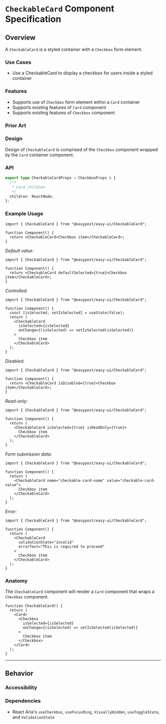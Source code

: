 # `CheckableCard` Component Specification

## Overview

A `CheckableCard` is a styled container with a `Checkbox` form element.

### Use Cases

- Use a CheckableCard to display a checkbox for users inside a styled container

### Features

- Supports use of `Checkbox` form element within a `Card` container
- Supports existing features of `Card` component
- Supports existing features of `Checkbox` component

### Prior Art

### Design

Design of `CheckableCard` is comprised of the `Checkbox` component wrapped by the `Card` container component.

### API

```ts
export type CheckableCardProps = CheckboxProps & {
  /**
   * Card children
   */
  children: ReactNode;
};
```

### Example Usage

```tsx
import { CheckableCard } from "@easypost/easy-ui/CheckableCard";

function Component() {
  return <CheckableCard>Checkbox item</CheckableCard>;
}
```

_Default value:_

```tsx
import { CheckableCard } from "@easypost/easy-ui/CheckableCard";

function Component() {
  return <CheckableCard defaultSelected={true}>Checkbox item</CheckableCard>;
}
```

_Controlled:_

```tsx
import { CheckableCard } from "@easypost/easy-ui/CheckableCard";

function Component() {
  const [isSelected, setIsSelected] = useState(false);
  return (
    <CheckableCard
      isSelected={isSelected}
      onChange={(isSelected) => setIsSelected(isSelected)}
    >
      Checkbox item
    </CheckableCard>
  );
}
```

_Disabled:_

```tsx
import { CheckableCard } from "@easypost/easy-ui/CheckableCard";

function Component() {
  return <CheckableCard isDisabled={true}>Checkbox item</CheckableCard>;
}
```

_Read-only:_

```tsx
import { CheckableCard } from "@easypost/easy-ui/CheckableCard";

function Component() {
  return (
    <CheckableCard isSelected={true} isReadOnly={true}>
      Checkbox item
    </CheckableCard>
  );
}
```

_Form submission data:_

```tsx
import { CheckableCard } from "@easypost/easy-ui/CheckableCard";

function Component() {
  return (
    <CheckableCard name="checkable-card-name" value="checkable-card-value">
      Checkbox item
    </CheckableCard>
  );
}
```

_Error:_

```tsx
import { CheckableCard } from "@easypost/easy-ui/CheckableCard";

function Component() {
  return (
    <CheckableCard
      validationState="invalid"
      errorText="This is required to proceed"
    >
      Checkbox item
    </CheckableCard>
  );
}
```

### Anatomy

The `CheckableCard` component will render a `Card` component that wraps a `Checkbox` component.

```tsx
function CheckableCard() {
  return (
    <Card>
      <Checkbox
        isSelected={isSelected}
        onChange={(isSelected) => setIsSelected(isSelected)}
      >
        Checkbox item
      </Checkbox>
    </Card>
  );
}
```

---

## Behavior

### Accessibility

### Dependencies

- React Aria's `useCheckbox`, `useFocusRing`, `VisuallyHidden`, `useToggleState`, and `ValidationState`
